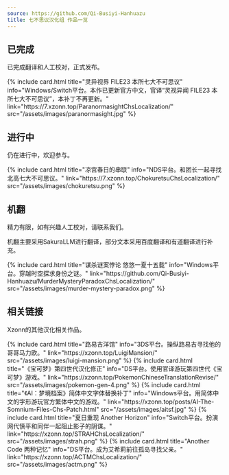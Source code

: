 ```yaml
---
source: https://github.com/Qi-Busiyi-Hanhuazu
title: 七不思议汉化组 作品一览
---
```

## 已完成
已完成翻译和人工校对，正式发布。

<div class="xz-game-card-list">
{% include card.html title="灵异视界 FILE23 本所七大不可思议" info="Windows/Switch平台。本作已更新官方中文，官译“灵视异闻 FILE23 本所七大不可思议”，本补丁不再更新。" link="https://7.xzonn.top/ParanormasightChsLocalization/" src="/assets/images/paranormasight.jpg" %}
</div>

## 进行中
仍在进行中，欢迎参与。

<div class="xz-game-card-list">
{% include card.html title="凉宫春日的串联" info="NDS平台。和团长一起寻找北高七大不可思议。" link="https://7.xzonn.top/ChokuretsuChsLocalization/" src="/assets/images/chokuretsu.png" %}
</div>

## 机翻
精力有限，如有兴趣人工校对，请联系我们。

机翻主要采用SakuraLLM进行翻译，部分文本采用百度翻译和有道翻译进行补充。

<div class="xz-game-card-list">
{% include card.html title="谋杀谜案悖论 悠悠一夏十五载" info="Windows平台。穿越时空探求身份之谜。" link="https://github.com/Qi-Busiyi-Hanhuazu/MurderMysteryParadoxChsLocalization/" src="/assets/images/murder-mystery-paradox.png" %}
</div>

## 相关链接
Xzonn的其他汉化相关作品。

<div class="xz-game-card-list">
{% include card.html title="路易吉洋馆" info="3DS平台。操纵路易吉寻找他的哥哥马力欧。" link="https://xzonn.top/LuigiMansion/" src="/assets/images/luigi-mansion.png" %}
{% include card.html title="《宝可梦》第四世代汉化修正" info="DS平台。使用官译游玩第四世代《宝可梦》游戏。" link="https://xzonn.top/PokemonChineseTranslationRevise/" src="/assets/images/pokemon-gen-4.png" %}
{% include card.html title="《AI：梦境档案》简体中文字体替换补丁" info="Windows平台。用简体中文的字形游玩官方繁体中文的游戏。" link="https://xzonn.top/posts/AI-The-Somnium-Files-Chs-Patch.html" src="/assets/images/aitsf.jpg" %}
{% include card.html title="夏日重现 Another Horizon" info="Switch平台。扮演网代慎平和同伴一起阻止影子的阴谋。" link="https://xzonn.top/STRAHChsLocalization/" src="/assets/images/strah.png" %}
{% include card.html title="Another Code 两种记忆" info="DS平台。成为艾希莉前往孤岛寻找父亲。" link="https://xzonn.top/ACTMChsLocalization/" src="/assets/images/actm.png" %}
</div>